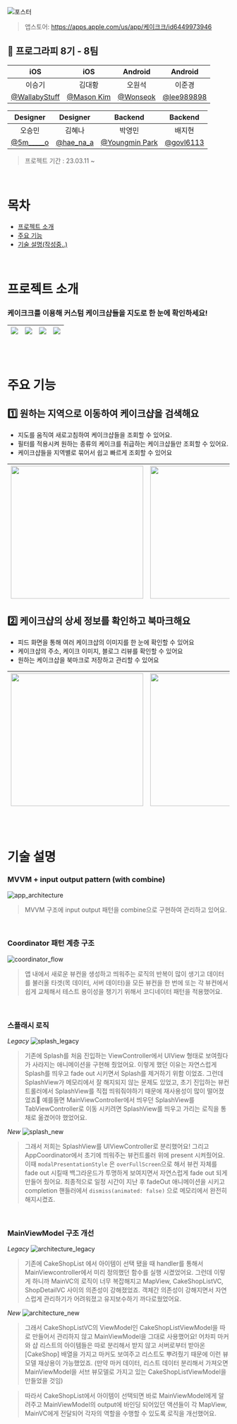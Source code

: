 
![포스터](https://github.com/Prography-8th-team8/team8-iOS/assets/63496607/df782877-ddac-42b7-a2af-0885dce25151)
> 앱스토어: https://apps.apple.com/us/app/케이크크/id6449973946

## 🍰 프로그라피 8기 - 8팀

| iOS | iOS | Android | Android |
| :-------: | :-----: | :-----: | :-----: |
| 이승기 | 김대황 | 오원석 | 이준경 |
|  [@WallabyStuff](https://github.com/WallabyStuff)   |  [@Mason Kim](https://github.com/qwerty3345)  |[@Wonseok](https://github.com/ows3090)  | [@lee989898](https://github.com/lee989898) |  |

| Designer | Designer | Backend | Backend |
| :-------: | :-----: | :-----: | :-----: |
| 오승민 | 김혜나 | 박영민 | 배지현 |
|  [@5m_____o](https://www.instagram.com/5m_____o/)    |  [@hae_na_a](https://www.instagram.com/hae_na_a/)  | [@Youngmin Park](https://github.com/ympark99) | [@govl6113](https://github.com/govl6113) |  |



> 프로젝트 기간 : 23.03.11 ~ 

<br>

# 목차
- [프로젝트 소개](#프로젝트-소개)
- [주요 기능](#주요-기능)
- [기술 설명(작성중..)](#기술-설명)

<br>

# 프로젝트 소개
### 케이크크를 이용해 커스텀 케이크샵들을 지도로 한 눈에 확인하세요!


| <img src="https://github.com/Prography-8th-team8/team8-iOS/assets/63496607/8283b4e3-6280-4c6a-a24a-d0770c1d9610" >| <img src="https://github.com/Prography-8th-team8/team8-iOS/assets/63496607/7ac198b8-e12b-4145-b753-eda390ac51ae" >|<img src="https://github.com/Prography-8th-team8/team8-iOS/assets/63496607/e91b1652-01fd-49a2-b349-9f22377c848b" >| <img src="https://github.com/Prography-8th-team8/team8-iOS/assets/63496607/7f585ffc-3ca6-4214-b8c9-b5284d27071d" >|
|---|---|---|---|


<br>
<br>

# 주요 기능  

## 1️⃣ 원하는 지역으로 이동하여 케이크샵을 검색해요
* 지도를 움직여 새로고침하여 케이크샵들을 조회할 수 있어요.  
* 필터를 적용시켜 원하는 종류의 케이크를 취급하는 케이크샵들만 조회할 수 있어요.  
* 케이크샵들을 지역별로 묶어서 쉽고 빠르게 조회할 수 있어요  


| <img src="https://github.com/Prography-8th-team8/team8-iOS/assets/63496607/18ef8ca4-2323-4107-a63b-ad05e1aa0cb7" width="300">|<img src="https://github.com/Prography-8th-team8/team8-iOS/assets/63496607/0344ac6b-3704-4da5-ace9-2d116413abe6" width="300" >|<img src="https://github.com/Prography-8th-team8/team8-iOS/assets/63496607/8ad4e2f7-339e-4d69-a483-aa2e8d025255" width="300">|
|---|---|---|
 
 
## 2️⃣ 케이크샵의 상세 정보를 확인하고 북마크해요
* 피드 화면을 통해 여러 케이크샵의 이미지를 한 눈에 확인할 수 있어요
* 케이크샵의 주소, 케이크 이미지, 블로그 리뷰를 확인할 수 있어요
* 원하는 케이크샵을 북마크로 저장하고 관리할 수 있어요

| <img src="https://github.com/Prography-8th-team8/team8-iOS/assets/63496607/55f069dc-4174-4a72-86d5-e29b9d6a0a1a" width="300">|<img src="https://github.com/Prography-8th-team8/team8-iOS/assets/63496607/0c9a4d92-82ea-4a90-bd1a-5c66529d4fb2" width="300" >|
|---|---|


<br>
<br>

# 기술 설명

### MVVM + input output pattern (with combine)
![app_architecture](https://github.com/Prography-8th-team8/team8-iOS/assets/63496607/6ab6801b-27a7-4267-9f48-348dd9a63fb3)
> MVVM 구조에 input output 패턴을 combine으로 구현하여 관리하고 있어요.
<br>


### Coordinator 패턴 계층 구조
![coordinator_flow](https://github.com/Prography-8th-team8/team8-iOS/assets/63496607/e51c0365-8d09-45fa-a251-45dc881f654d)
> 앱 내에서 새로운 뷰컨을 생성하고 띄워주는 로직의 반복이 많이 생기고 데이터를 불러올 타겟(목 데이터, 서버 데이터)을 모든 뷰컨을 한 번에 또는 각 뷰컨에서
> 쉽게 교체해서 테스트 용이성을 챙기기 위해서 코디네이터 패턴을 적용했어요.
<br>


### 스플래시 로직
*Legacy*
![splash_legacy](https://github.com/Prography-8th-team8/team8-iOS/assets/63496607/9adab1af-6337-4bc4-8ad8-b343b908511a)
> 기존에 Splash를 처음 진입하는 ViewController에서 UIView 형태로 보여줬다가 사라지는 애니메이션을 구현해 줬었어요.
> 이렇게 했던 이유는 자연스럽게 Splash를 띄우고 fade out 시키면서 Splash를 제거하기 위함 이었죠.
> 그런데 SplashView가 메모리에서 잘 해지되지 않는 문제도 있었고, 초기 진입하는 뷰컨트롤러에서 SplashView를 직접 띄워줘야하기 때문에 재사용성이 많이 떨어졌었죠🥹
> 예를들면 MainViewController에서 띄우던 SplashView를 TabViewController로 이동 시키려면 SplashView를 띄우고 가리는 로직을 통채로 옮겼어야 했었어요.

*New*
![splash_new](https://github.com/Prography-8th-team8/team8-iOS/assets/63496607/f5f55221-119d-4f34-9e78-bc848ab0ad24)
> 그래서 저희는 SplashView를 UIViewController로 분리했어요!
> 그리고 AppCoordinator에서 초기에 띄워주는 뷰컨트롤러 위에 present 시켜줬어요.
> 이때 ```modalPresentationStyle``` 은 ```overFullScreen```으로 해서 뷰컨 자체를 fade out 시킬때 백그라운드가 투명하게 보여지면서 자연스럽게 fade out 되게 만들어 줬어요.
> 최종적으로 일정 시간이 지난 후 fadeOut 애니메이션을 시키고 completion 핸들러에서 ```dismiss(animated: false)``` 으로 메모리에서 완전히 해지시켰죠.
<br>


### MainViewModel 구조 개선
*Legacy*
![architecture_legacy](https://github.com/Prography-8th-team8/team8-iOS/assets/63496607/7e58f588-2a74-437e-9edd-f8c4bc70ce32)
> 기존에 CakeShopList 에서 아이템이 선택 됐을 때 handler를 통해서 MainViewcontroller에서 미리 정의했던 함수를 실행 시켰었어요.
> 그런데 이렇게 하니까 MainVC의 로직이 너무 복잡해지고 MapView, CakeShopListVC, ShopDetailVC 사이의 의존성이 강해졌었죠.
> 객체간 의존성이 강해지면서 자연스럽게 관리하기가 어려워졌고 유지보수하기 까다로웠었어요.

*New*
![architecture_new](https://github.com/Prography-8th-team8/team8-iOS/assets/63496607/ef85724a-ae93-49da-bd48-4e8605c33ae0)
> 그래서 CakeShopListVC의 ViewModel인 CakeShopListViewModel을 따로 만들어서 관리하지 않고 MainViewModel을 그대로 사용했어요!
> 어차피 마커와 샵 리스트의 아이템들은 따로 분리해서 받지 않고 서버로부터 받아온 [CakeShop] 배열을 가지고 마커도 보여주고 리스트도 뿌려줬기 때문에 이런 뷰모델 재상용이 가능했었죠.
> (만약 마커 데이터, 리스트 데이터 분리해서 가져오면 MainViewModel을 서브 뷰모델로 가지고 있는 CakeShopListViewModel을 만들었을 것임)

> 따라서 CakeShopList에서 아이템이 선택되면 바로 MainViewModel에게 알려주고 MainViewModel의 output에 바인딩 되어있던 액션들이
> 각 MapView, MainVC에게 전달되어 각자의 역할을 수행할 수 있도록 로직을 개선했어요.
